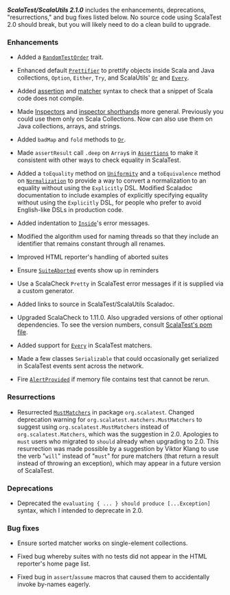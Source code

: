 ***ScalaTest/ScalaUtils 2.1.0*** includes the enhancements, deprecations, "resurrections," and bug fixes listed below. No source code using
ScalaTest 2.0 should break, but you will likely need to do a clean build to upgrade.

### Enhancements

* Added a [`RandomTestOrder`](http://doc.scalatest.org/2.1.0/index.html#org.scalatest.RandomTestOrder) trait.

* Enhanced default [`Prettifier`](http://doc.scalatest.org/2.1.0/index.html#org.scalautils.Prettifier) to prettify objects inside Scala and Java collections, `Option`, `Either`, `Try`, and ScalaUtils' [`Or`](http://doc.scalatest.org/2.1.0/index.html#org.scalautils.Or) and [`Every`](http://doc.scalatest.org/2.1.0/index.html#org.scalautils.Every).

* Added [assertion](http://doc.scalatest.org/2.1.0/index.html#org.scalatest.Assertions@@checkingThatCodeDoesNotCompile) and [matcher](http://doc.scalatest.org/2.1.0/index.html#org.scalatest.Matchers@@checkingThatCodeDoesNotCompile) syntax to check that a snippet of Scala code does not compile.

* Made [Inspectors](http://doc.scalatest.org/2.1.0/index.html#org.scalatest.Inspectors) and [inspector shorthands](http://doc.scalatest.org/2.1.0/index.html#org.scalatest.Matchers@@inspectorShorthands) more general. Previously you could use them only on Scala Collections. Now can also use them on Java collections, arrays, and strings.

* Added `badMap` and `fold` methods to [`Or`](http://doc.scalatest.org/2.1.0/index.html#org.scalautils.Or).

* Made `assertResult` call `.deep` on `Array`s in [`Assertions`](http://doc.scalatest.org/2.1.0/index.html#org.scalatest.Assertions)
to make it consistent with other ways to check equality in ScalaTest.

* Added a `toEquality` method on [`Uniformity`](http://doc.scalatest.org/2.1.0/index.html#org.scalautils.Uniformity)
and a `toEquivalence` method on [`Normalization`](http://doc.scalatest.org/2.1.0/index.html#org.scalautils.Normalization) to provide a way
to convert a normalization to an equality without using the `Explicitly` DSL. Modified Scaladoc documentation to include
examples of explicitly specifying equality without using the `Explicitly` DSL, for people who prefer to avoid English-like DSLs in production code.

* Added indentation to [`Inside`](http://doc.scalatest.org/2.1.0/index.html#org.scalatest.Inside)'s error messages.

* Modified the algorithm used for naming threads so that they include an identifier that remains constant through all renames.

* Improved HTML reporter's handling of aborted suites

* Ensure [`SuiteAborted`](http://doc.scalatest.org/2.1.0/index.html#org.scalatest.events.SuiteAborted) events show up in reminders

* Use a ScalaCheck `Pretty` in ScalaTest error messages if it is supplied via a custom generator.

* Added links to source in ScalaTest/ScalaUtils Scaladoc.

* Upgraded ScalaCheck to 1.11.0. Also upgraded versions of other optional dependencies. To see the version numbers, consult [ScalaTest's pom file](https://oss.sonatype.org/content/groups/public/org/scalatest/scalatest_2.10/2.1.0/scalatest_2.10-2.1.0.pom).

* Added support for [`Every`](http://doc.scalatest.org/2.1.0/index.html#org.scalautils.Every) in ScalaTest matchers.

* Made a few classes `Serializable` that could occasionally get serialized in ScalaTest events sent across the network.

* Fire [`AlertProvided`](http://doc.scalatest.org/2.1.0/index.html#org.scalatest.events.AlertProvided) if memory file contains test that cannot be rerun.

### Resurrections

* Resurrected [`MustMatchers`](http://doc.scalatest.org/2.1.0/index.html#org.scalatest.MustMatchers) in package `org.scalatest`.
Changed deprecation warning for `org.scalatest.matchers.MustMatchers` to suggest using `org.scalatest.MustMatchers`
instead of `org.scalatest.Matchers`, which was the suggestion in 2.0. Apologies to `must` users who migrated to `should` already when upgrading to 2.0. This resurrection was made possible by a suggestion by Viktor Klang to use the verb "`will`" instead of "`must`" for pure matchers (that return a result instead of throwing an exception), which may appear in a future version of ScalaTest.

### Deprecations

* Deprecated the `evaluating { ... } should produce [...Exception]` syntax, which I intended to deprecate in 2.0.

### Bug fixes

* Ensure sorted matcher works on single-element collections.

* Fixed bug whereby suites with no tests did not appear in the HTML reporter's home page list.

* Fixed bug in `assert`/`assume` macros that caused them to accidentally invoke by-names eagerly.


